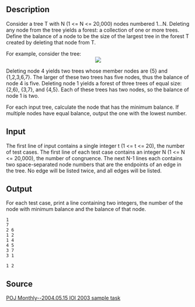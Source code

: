 <h2>Description</h2><p>Consider a tree T with N (1 &lt;= N &lt;= 20,000) nodes numbered 1...N. Deleting any node from the tree yields a forest: a collection of one or more trees.  Define the balance of a node to be the size of the largest tree in the forest T created by deleting that node from T.
</p>For example, consider the tree:
<center><img src="images/1655_1.jpg"></center><p>
</p>Deleting node 4 yields two trees whose member nodes are {5} and {1,2,3,6,7}. The larger of these two trees has five nodes, thus the balance of node 4 is five. Deleting node 1 yields a forest of three trees of equal size: {2,6}, {3,7}, and {4,5}. Each of these trees has two nodes, so the balance of node 1 is two.

For each input tree, calculate the node that has the minimum balance. If multiple nodes have equal balance, output the one with the lowest number.
<h2>Input</h2><p>The first line of input contains a single integer t (1 &lt;= t &lt;= 20), the number of test cases. The first line of each test case contains an integer N (1 &lt;= N &lt;= 20,000), the number of congruence. The next N-1 lines each contains two space-separated node numbers that are the endpoints of an edge in the tree. No edge will be listed twice, and all edges will be listed.</p><h2>Output</h2><p>For each test case, print a line containing two integers, the number of the node with minimum balance and the balance of that node.</p><pre><code class="language-input1">1
7
2 6
1 2
1 4
4 5
3 7
3 1
</code></pre><pre><code class="language-output1">1 2</code></pre><h2>Source</h2><a href="searchproblem?field=source&amp;key=POJ+Monthly--2004.05.15+IOI+2003+sample+task">POJ Monthly--2004.05.15 IOI 2003 sample task</a>